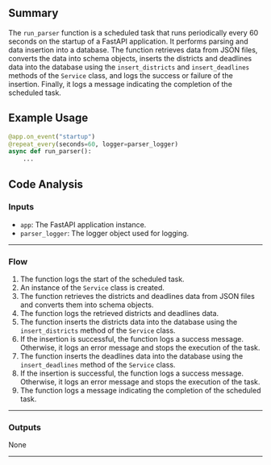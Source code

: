 ## Summary

The `run_parser` function is a scheduled task that runs periodically every 60 seconds on the startup of a FastAPI application. It performs parsing and data insertion into a database. The function retrieves data from JSON files, converts the data into schema objects, inserts the districts and deadlines data into the database using the `insert_districts` and `insert_deadlines` methods of the `Service` class, and logs the success or failure of the insertion. Finally, it logs a message indicating the completion of the scheduled task.

## Example Usage

```python
@app.on_event("startup")
@repeat_every(seconds=60, logger=parser_logger)
async def run_parser():
    ...
```

## Code Analysis

### Inputs

- `app`: The FastAPI application instance.
- `parser_logger`: The logger object used for logging.

---

### Flow

1. The function logs the start of the scheduled task.
2. An instance of the `Service` class is created.
3. The function retrieves the districts and deadlines data from JSON files and converts them into schema objects.
4. The function logs the retrieved districts and deadlines data.
5. The function inserts the districts data into the database using the `insert_districts` method of the `Service` class.
6. If the insertion is successful, the function logs a success message. Otherwise, it logs an error message and stops the execution of the task.
7. The function inserts the deadlines data into the database using the `insert_deadlines` method of the `Service` class.
8. If the insertion is successful, the function logs a success message. Otherwise, it logs an error message and stops the execution of the task.
9. The function logs a message indicating the completion of the scheduled task.

---

### Outputs

None

---
